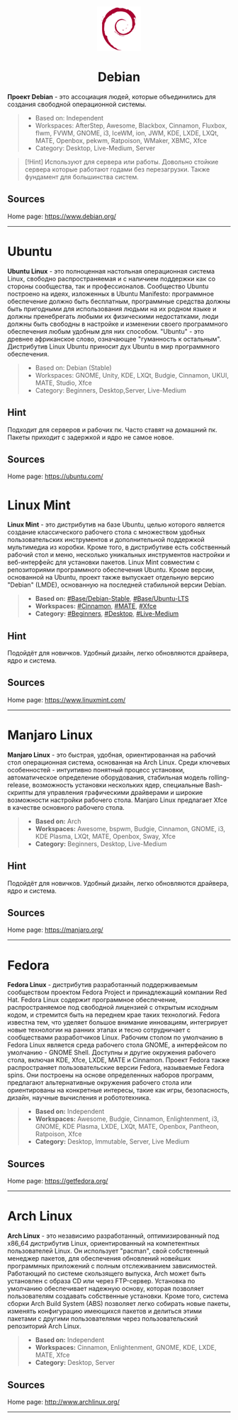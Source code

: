 <div align = center>
<img src="../assets/Debian.png" width=100>

# Debian 
</div>

**Проект Debian** - это ассоциация людей, которые объединились для создания свободной операционной системы.

> - Based on: Independent
> - Workspaces: AfterStep, Awesome, Blackbox, Cinnamon, Fluxbox, flwm, FVWM, GNOME, i3, IceWM, ion, JWM, KDE, LXDE, LXQt, MATE, Openbox, pekwm, Ratpoison, WMaker, XBMC, Xfce
> - Category: Desktop, Live-Medium, Server

> [!Hint]
> Используют для сервера или работы. Довольно стойкие сервера которые работают годами без перезагрузки. Также фундамент для большинства систем.
## Sources
Home page: https://www.debian.org/
<hr>


# Ubuntu
**Ubuntu Linux** - это полноценная настольная операционная система Linux, свободно распространяемая и с наличием поддержки как со стороны сообщества, так и профессионалов. Сообщество Ubuntu построено на идеях, изложенных в Ubuntu Manifesto: программное обеспечение должно быть бесплатным, программные средства должны быть пригодными для использования людьми на их родном языке и должны пренебрегать любыми их физическими недостатками, люди должны быть свободны в настройке и изменении своего программного обеспечения любым удобным для них способом. "Ubuntu" - это древнее африканское слово, означающее "гуманность к остальным". Дистрибутив Linux Ubuntu приносит дух Ubuntu в мир программного обеспечения.

> - Based on: Debian (Stable)
> - Workspaces: GNOME, Unity, KDE, LXQt, Budgie, Cinnamon, UKUI, MATE, Studio, Xfce
> - Category: Beginners, Desktop,Server, Live-Medium

## Hint
Подходит для серверов и рабочих пк. Часто ставят на домашний пк. Пакеты приходит с задержкой и ядро не самое новое.
## Sources
Home page: https://ubuntu.com/



# Linux Mint
**Linux Mint** - это дистрибутив на базе Ubuntu, целью которого является создание классического рабочего стола с множеством удобных пользовательских инструментов и дополнительной поддержкой мультимедиа из коробки. Кроме того, в дистрибутиве есть собственный рабочий стол и меню, несколько уникальных инструментов настройки и веб-интерфейс для установки пакетов. Linux Mint совместим с репозиториями программного обеспечения Ubuntu. Кроме версии, основанной на Ubuntu, проект также выпускает отдельную версию "Debian" (LMDE), основанную на последней стабильной версии Debian.

> - **Based on:** [#Base/Debian-Stable](), [#Base/Ubuntu-LTS]()
> - **Workspaces:** [#Cinnamon](), [#MATE](), [#Xfce]()
> - **Category:** [#Beginners](), [#Desktop](), [#Live-Medium]()

## Hint
Подойдёт для новичков. Удобный дизайн, легко обновляются драйвера, ядро и система.
## Sources
Home page: https://www.linuxmint.com/
<hr>



# Manjaro Linux
**Manjaro Linux** - это быстрая, удобная, ориентированная на рабочий стол операционная система, основанная на Arch Linux. Среди ключевых особенностей - интуитивно понятный процесс установки, автоматическое определение оборудования, стабильная модель rolling-release, возможность установки нескольких ядер, специальные Bash-скрипты для управления графическими драйверами и широкие возможности настройки рабочего стола. Manjaro Linux предлагает Xfce в качестве основного рабочего стола.

> - **Based on:** Arch
> - **Workspaces:** Awesome, bspwm, Budgie, Cinnamon, GNOME, i3, KDE Plasma, LXQt, MATE, Openbox, Sway, Xfce
> - **Category:** Beginners, Desktop, Live-Medium

## Hint
Подойдёт для новичков. Удобный дизайн, легко обновляются драйвера, ядро и система. 
## Sources
Home page: https://manjaro.org/
<hr>


# Fedora
**Fedora Linux** - дистрибутив разработанный поддерживаемым сообществом проектом Fedora Project и принадлежащий компании Red Hat. Fedora Linux содержит программное обеспечение, распространяемое под свободной лицензией с открытым исходным кодом, и стремится быть на переднем крае таких технологий. Fedora известна тем, что уделяет большое внимание инновациям, интегрирует новые технологии на ранних этапах и тесно сотрудничает с сообществами разработчиков Linux. Рабочим столом по умолчанию в Fedora Linux является среда рабочего стола GNOME, а интерфейсом по умолчанию - GNOME Shell. Доступны и другие окружения рабочего стола, включая KDE, Xfce, LXDE, MATE и Cinnamon. Проект Fedora также распространяет пользовательские версии Fedora, называемые Fedora spins. Они построены на основе определенных наборов программ, предлагают альтернативные окружения рабочего стола или ориентированы на конкретные интересы, такие как игры, безопасность, дизайн, научные вычисления и робототехника.

> - **Based on:** Independent
> - **Workspaces:** Awesome, Budgie, Cinnamon, Enlightenment, i3, GNOME, KDE Plasma, LXDE, LXQt, MATE, Openbox, Pantheon, Ratpoison, Xfce
> - **Category:** Desktop, Immutable, Server, Live Medium

## Sources
Home page: https://getfedora.org/
<hr>



# Arch Linux
**Arch Linux** - это независимо разработанный, оптимизированный под x86_64 дистрибутив Linux, ориентированный на компетентных пользователей Linux. Он использует "pacman", свой собственный менеджер пакетов, для обеспечения обновлений новейших программных приложений с полным отслеживанием зависимостей. Работающий по системе скользящего выпуска, Arch может быть установлен с образа CD или через FTP-сервер. Установка по умолчанию обеспечивает надежную основу, которая позволяет пользователям создавать собственные установки. Кроме того, система сборки Arch Build System (ABS) позволяет легко собирать новые пакеты, изменять конфигурацию имеющихся пакетов и делиться этими пакетами с другими пользователями через пользовательский репозиторий Arch Linux.

> - **Based on:** Independent
> - **Workspaces:** Cinnamon, Enlightenment, GNOME, KDE, LXDE, MATE, Xfce
> - **Category:** Desktop, Server

## Sources
Home page: http://www.archlinux.org/
<hr>
